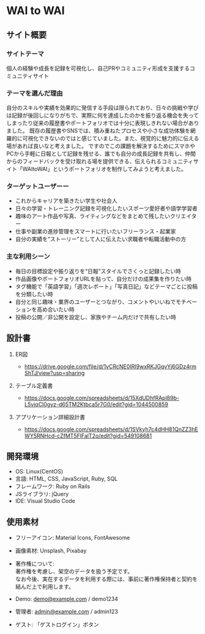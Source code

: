 # WAI to WAI

## サイト概要
### サイトテーマ
個人の経験や成長を記録を可視化し、自己PRやコミュニティ形成を支援するコミュニティサイト

### テーマを選んだ理由

自分のスキルや実績を効果的に発信する手段は限られており、日々の挑戦や学びは記録が後回しになりがちで、実際に何を達成したのかを振り返る機会を失ってしまったり従来の履歴書やポートフォリオでは十分に表現しきれない場合がありました。
既存の履歴書やSNSでは、積み重ねたプロセスや小さな成功体験を網羅的に可視化できないのではと感じていました。また、視覚的に魅力的に伝える場があれば良いなと考えました。
ですのでこの課題を解決するためにスマホやPCから手軽に日報として記録を残せる、誰でも自分の成長記録を共有し、仲間からのフィードバックを受け取れる場を提供できる、伝えられるコミュニティサイト「WAItoWAI」というポートフォリオを制作してみようと考えました。

### ターゲットユーザーー
- これからキャリアを築きたい学生や社会人
- 日々の学習・トレーニング記録を可視化したいスポーツ愛好者や語学学習者
- 趣味のアート作品や写真、ライティングなどをまとめて残したいクリエイター
- 仕事や副業の進捗管理をスマートに行いたいフリーランス・起業家
- 自分の実績を“ストーリー”として人に伝えたい求職者や転職活動中の方


### 主な利用シーン
- 毎日の目標設定や振り返りを“日報”スタイルでさくっと記録したい時
- 作品画像やポートフォリオURLを貼って、自分だけの成果集を作りたい時
- タグ機能で「英語学習」「週次レポート」「写真日記」などテーマごとに投稿を分類したい時
- 自分と同じ趣味・業界のユーザーとつながり、コメントやいいねでモチベーションを高め合いたい時
- 投稿の公開／非公開を設定し、家族やチーム内だけで共有したい時


## 設計書

1. ER図  
   - https://drive.google.com/file/d/1vCRcNE0IRI9wxRKJGqvYj6GDz4rmShTJ/view?usp=sharing

2. テーブル定義書  
   - https://docs.google.com/spreadsheets/d/15XdUDhfRApl89b-L5vjqCl0gyz-d65TM2Ktbca5r7G0/edit?gid=1044500859

3. アプリケーション詳細設計書  
   - https://docs.google.com/spreadsheets/d/1SVkyh7c4dHH81QnZZ3hEWY5RNHcd-cZfMT5FlFalT2o/edit?gid=549108681

## 開発環境
- OS: Linux(CentOS)  
- 言語: HTML, CSS, JavaScript, Ruby, SQL  
- フレームワーク: Ruby on Rails  
- JSライブラリ: jQuery  
- IDE: Visual Studio Code

## 使用素材
- フリーアイコン: Material Icons, FontAwesome  
- 画像素材: Unsplash, Pixabay  
- 著作権について:  
  著作権を考慮し、架空のデータを扱う予定です。  
  なお今後、実在するデータを利用する際には、事前に著作権保持者と契約を結んだ上で利用します。  


- Demo: demo@example.com / demo1234
- 管理者: admin@example.com / admin123
- ゲスト: 「ゲストログイン」ボタン
